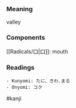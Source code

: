 ### Meaning

valley

### Components

[[Radicals/口|口]]: mouth

### Readings

```
- Kunyomi: たに、きわ.まる
- Onyomi: コク
```

#kanji